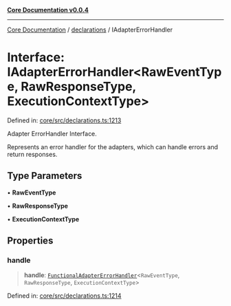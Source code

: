 [**Core Documentation v0.0.4**](../../README.md)

***

[Core Documentation](../../modules.md) / [declarations](../README.md) / IAdapterErrorHandler

# Interface: IAdapterErrorHandler\<RawEventType, RawResponseType, ExecutionContextType\>

Defined in: [core/src/declarations.ts:1213](https://github.com/stonemjs/core/blob/4b1b931e44a5db2600109fa7ae2a8b532ed77730/src/declarations.ts#L1213)

Adapter ErrorHandler Interface.

Represents an error handler for the adapters, which can handle errors and return responses.

## Type Parameters

• **RawEventType**

• **RawResponseType**

• **ExecutionContextType**

## Properties

### handle

> **handle**: [`FunctionalAdapterErrorHandler`](../type-aliases/FunctionalAdapterErrorHandler.md)\<`RawEventType`, `RawResponseType`, `ExecutionContextType`\>

Defined in: [core/src/declarations.ts:1214](https://github.com/stonemjs/core/blob/4b1b931e44a5db2600109fa7ae2a8b532ed77730/src/declarations.ts#L1214)
